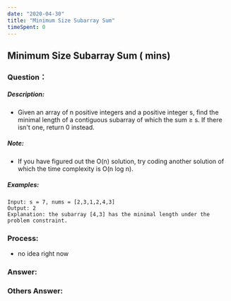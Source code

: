 ```yaml
---
date: "2020-04-30"
title: "Minimum Size Subarray Sum"
timeSpent: 0
---
```


## Minimum Size Subarray Sum ( mins)

### Question：

##### Description:
* Given an array of n positive integers and a positive integer s, find the minimal length of a contiguous subarray of which the sum ≥ s. If there isn't one, return 0 instead.

##### Note:
* If you have figured out the O(n) solution, try coding another solution of which the time complexity is O(n log n).

##### Examples:
```
Input: s = 7, nums = [2,3,1,2,4,3]
Output: 2
Explanation: the subarray [4,3] has the minimal length under the problem constraint.
```

### Process:
- no idea right now

### Answer:

### Others Answer:
